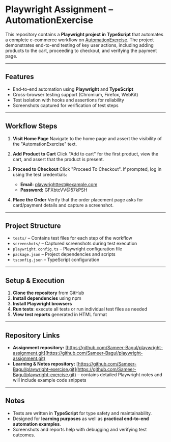 # Playwright Assignment – AutomationExercise

This repository contains a **Playwright project in TypeScript** that automates a complete e-commerce workflow on [AutomationExercise](https://automationexercise.com). The project demonstrates end-to-end testing of key user actions, including adding products to the cart, proceeding to checkout, and verifying the payment page.

---

## Features

* End-to-end automation using **Playwright** and **TypeScript**
* Cross-browser testing support (Chromium, Firefox, WebKit)
* Test isolation with hooks and assertions for reliability
* Screenshots captured for verification of test steps

---

## Workflow Steps

1. **Visit Home Page**
   Navigate to the home page and assert the visibility of the "AutomationExercise" text.

2. **Add Product to Cart**
   Click "Add to cart" for the first product, view the cart, and assert that the product is present.

3. **Proceed to Checkout**
   Click "Proceed To Checkout". If prompted, log in using the test credentials:

   * **Email:** [playwrighttest@example.com](mailto:playwrighttest@example.com)
   * **Password:** GFXbtcVV@57kPSH

4. **Place the Order**
   Verify that the order placement page asks for card/payment details and capture a screenshot.

---

## Project Structure

* `tests/` – Contains test files for each step of the workflow
* `screenshots/` – Captured screenshots during test execution
* `playwright.config.ts` – Playwright configuration file
* `package.json` – Project dependencies and scripts
* `tsconfig.json` – TypeScript configuration

---

## Setup & Execution

1. **Clone the repository** from GitHub
2. **Install dependencies** using npm
3. **Install Playwright browsers**
4. **Run tests**: execute all tests or run individual test files as needed
5. **View test reports** generated in HTML format

---

## Repository Links

* **Assignment repository:** [https://github.com/Sameer-Bagul/playwright-assignment.git](https://github.com/Sameer-Bagul/playwright-assignment.git)
* **Learning & Notes repository:** [https://github.com/Sameer-Bagul/playwright-exercise.git](https://github.com/Sameer-Bagul/playwright-exercise.git) – contains detailed Playwright notes and will include example code snippets

---

## Notes

* Tests are written in **TypeScript** for type safety and maintainability.
* Designed for **learning purposes** as well as **practical end-to-end automation examples**.
* Screenshots and reports help with debugging and verifying test outcomes.

